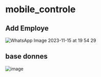 # mobile_controle

## Add Employe
![WhatsApp Image 2023-11-15 at 19 54 29](https://github.com/younesmoujib/mobile_controle/assets/132173844/3730f4a6-a410-4a82-8b6e-f6b95501e82a)

## base donnes 
![image](https://github.com/younesmoujib/mobile_controle/assets/132173844/f4715de2-7bd3-4774-8a25-8e217db68db9)


